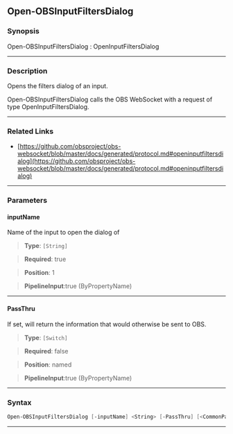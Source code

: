 Open-OBSInputFiltersDialog
--------------------------
### Synopsis
Open-OBSInputFiltersDialog : OpenInputFiltersDialog

---
### Description

Opens the filters dialog of an input.


Open-OBSInputFiltersDialog calls the OBS WebSocket with a request of type OpenInputFiltersDialog.

---
### Related Links
* [https://github.com/obsproject/obs-websocket/blob/master/docs/generated/protocol.md#openinputfiltersdialog](https://github.com/obsproject/obs-websocket/blob/master/docs/generated/protocol.md#openinputfiltersdialog)



---
### Parameters
#### **inputName**

Name of the input to open the dialog of



> **Type**: ```[String]```

> **Required**: true

> **Position**: 1

> **PipelineInput**:true (ByPropertyName)



---
#### **PassThru**

If set, will return the information that would otherwise be sent to OBS.



> **Type**: ```[Switch]```

> **Required**: false

> **Position**: named

> **PipelineInput**:true (ByPropertyName)



---
### Syntax
```PowerShell
Open-OBSInputFiltersDialog [-inputName] <String> [-PassThru] [<CommonParameters>]
```
---
